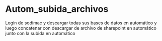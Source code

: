 # Autom_subida_archivos
 Login de sodimac y descargar todas sus bases de datos en automático y luego concatenar con descargar de archivo de sharepoint en automático junto con la subida en automático
